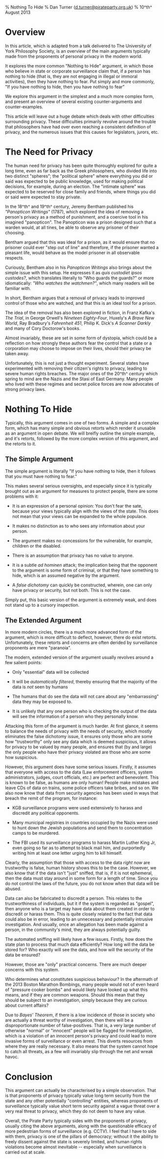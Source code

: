 % Nothing To Hide
% Dan Turner (d.turner@pirateparty.org.uk)
% 10^th^ August 2013

Overview
========

In this article, which is adapted from a talk delivered to The University of
York Philosophy Society, is an overview of the main arguments typically made 
from the proponents of personal privacy in the modern world.

It explores the more common "Nothing to Hide" argument, in which those who 
believe in state or corporate surveillance claim that, if a person has nothing
to hide (that is, they are not engaging in illegal or immoral activities), then
they have nothing to fear. Put simply and more commonly, "If you have nothing 
to hide, then you have nothing to fear"

We explore this argument in the simplest and a much more complex form, and 
present an overview of several existing counter-arguments and counter-examples.

This article will leave out a huge debate which deals with other difficulties
surrounding privacy. These difficulties primarily revolve around the trouble 
that philosophers have had over even reaching a consistent definition of 
privacy, and the numerous issues that this causes for legislators, jurors, etc.

The Need for Privacy
====================

The human need for privacy has been quite thoroughly explored for quite a long
time, even as far back as the Greek philosophers, who divided life into two 
distinct "spheres"; the "political sphere" where everything you did or said
was expected to be public knowledge, used for making political decisions, for 
example, during an election. The "intimate sphere" was expected to be 
reserved for close family and friends, where things you did or said were 
expected to stay private. 

In the 18^th^ and 19^th^ century, Jeremy Bentham published his *"Panopticon 
Writings"* (1787), which explored the idea of removing a person's privacy as a
method of punishment, and a coercive tool in his imagined "panopticon". The 
Panopticon was a prison designed such that a warden would, at all tines, be 
able to observe any prisoner of their choosing.

Bentham argued that this was ideal for a prison, as it would ensure that no 
prisoner could ever "step out of line" and therefore, if the prisoner wanted
a pleasant life, would behave as the model prisoner in all observable respects.

Curiously, Bentham also in his *Panopticon Writings* also brings about the simple
issue with this setup. He expresses it as *quis custodiet ipsos custodes?*, 
which translates literally to "Who guards the guards?" or more idiomatically:
*"Who watches the watchmen?"*, which many readers will be familiar with.

In short, Bentham argues that a removal of privacy leads to improved control of
those who are watched, and that this is an ideal tool for a prison.

The idea of the removal has also been explored in fiction, in Franz Kafka's 
*The Trial*, in George Orwell's *Nineteen Eighty-Four*, Huxely's *A Brave New 
World*, Ray Bradbury's *Fahrenheit 451*, Philip K. Dick's *A Scanner Darkly* and 
many of Cory Doctorow's books. 

Almost invariably, these are set in some form of dystopia, which could be a 
reflection on how strongly these authors fear the control that a state or a 
corporation may choose to impose on their lives, should their privacy be taken 
away.

Unfortunately, this is not just a thought experiment. Several states have 
experimented with removing their citizen's rights to privacy, leading to severe
human rights breaches. The major ones of the 20^th^ century which spring to 
mind are the Nazis and the Stasi of East Germany. Many people who lived with 
these regimes and secret police forces are now advocates of strong privacy 
laws.

Nothing To Hide 
===============

Typically, this argument comes in one of two forms. A simple and a complex 
form, which has many simple and obvious retorts which render it unusable as
an argument in open debate. We will breifly outline the simple example, and
it's retorts, followed by the more complex version of this argument, and the 
retorts to it.

The Simple Argument
-------------------

The simple argument is literally "If you have nothing to hide, then it follows
that you must have nothing to fear."

This makes several serious oversights, and especially since it is typically 
brought out as an argument for measures to protect people, there are some
problems with it:

  * It is an expression of a personal opinion: You don't fear the sate,
    because your views typically align with the views of the state. This does
    not mean that your views can be expanded to the whole populace.

  * It makes no distinction as to who sees any information about your person.

  * The argument makes no concessions for the vulnerable, for example, children
    or the disabled.

  * There is an assumption that privacy has no value to anyone.

  * It is a subtle *ad hominen* attack; the implication being that the opponent
    to the argument is some form of criminal, or that they have something to 
    hide, which is an assumed negative by the argument.

  * A *false dichotomy* can quickly be constructed, wherein, one can only have 
    privacy or security, but not both. This is not the case.

Simply put, this basic version of the argument is extremely weak, and does not
stand up to a cursory inspection.

The Extended Argument
---------------------

In more modern circles, there is a much more advanced form of the argument,
which is more difficult to deflect, however, there do exist retorts. 
Unfortunately, these retorts and concerns are often derided by surveillance
proponents are mere "paranoia". 

The modern, extended version of the argument usually revolves around a few 
salient points:

  * Only "essential" data will be collected

  * It will be *automatically filtered*, thereby ensuring that the majority of
    the data is *not* seen by humans

  * The humans that do see the data will not care about any "embarrassing" data 
    they may be exposed to.

  * It is unlikely that any one person who is checking the output of the data 
    will see the information of a person who they personally know.

Attacking this form of the argument is much harder. At first glance, it seems 
to balance the needs of privacy with the needs of security, which mostly 
eliminates the false dichotomy issue, it ensures only those who are some how
"trustworthy" only see any data which is deemed suspicious, it allows for 
privacy to be valued by many people, and ensures that (by and large) the only
people who have their privacy violated are those who are some how suspicious.

However, this argument does have some serious issues. Firstly, it assumes that
everyone with access to the data (Law enforcement officers, system 
administrators, judges, court officials, etc.) are perfect and benevolent. This
is known to be false, as humans are only human! People make mistakes and leave 
CDs of data on trains, some police officers take bribes, and so on. We also 
now know that data from security agencies has been used in ways that breach the
remit of the program, for instance:

  * KGB surveillance programs were used extensively to harass and discredit any
    political opponents.

  * Many municipal registries in countries occupied by the Nazis were used to
    hunt down the Jewish populations and send them to concentration camps to be
    murdered.

  * The FBI used its surveillance programs to harass Martin Luther King Jr, 
    even going so far as to attempt to black mail him, and purportedly writing 
    him at least one letter urging him to kill himself.

Clearly, the assumption that those with access to the data *right now* are 
trustworthy is false, human history shows this to be the case. However, we also
know that if the data isn't "just" sniffed, that is, if it is not ephemeral, 
then the data must stay around in some form for a length of time. Since you do 
not control the laws of the future, you do not know when that data will be 
abused.

Data can also be fabricated to discredit a person. This relates to the 
trustworthiness of individuals, but it if the system is regarded as "gospel", 
then anyone who is a target may have data about them created in order to 
discredit or harass them. This is quite closely related to the fact that data 
could also be in error, leading to an unnecessary and potentially intrusive
investigation. And usually, once an allegation has been made against a person,
in the community's mind, they are always potentially guilty.

The automated sniffing will likely have a few issues. Firstly, how does the 
state plan to process that much data efficiently? How long will the data be 
stored for? Who exactly will see the data, and how will the security of the 
data be ensured?

However, those are "only" practical concerns. There are much deeper concerns
with this system.

Who determines what constitutes suspicious behaviour? In the aftermath of
the 2013 Boston Marathon Bombings, many people would not of even heard of 
"pressure cooker bombs" and would likely have looked up what this means, 
and if they are common weapons. Should this mean that they should be 
subject to an investigation, simply because they are curious about current
affairs?

Due to *Bayes' Theorem*, if there is a low incidence of those in society who 
are actually a threat worthy of investigation, then there will be a 
disproportionate number of false-positives. That is, a very large number of
otherwise "normal" or "innocent" people will be flagged for investigation,
which is a violation of an innocent person's privacy and could lead to more 
invasive forms of surveillance or even arrest. This diverts resources from 
where they are really necessary. It also means that the system cannot hope 
to catch all threats, as a few will invariably slip through the net and wreak 
havoc.

Conclusion
==========

This argument can actually be characterised by a simple observation. That is 
that proponents of privacy typically value long term security from the state 
and any other potentially "controlling" entities, whereas proponents of 
surveillance typically value short term security against a vague threat over
a very real threat to privacy, which they do not deem to have any value.

Overall, the Pirate Party typically sides with the proponents of privacy, 
usually citing the above arguments, along with the questionable efficacy of 
more pedestrian forms of surveillance (e.g. CCTV). I feel that I have to side
with them, privacy is one of the pillars of democracy; without it the ability 
to freely dissent against the state is severely limited, and human rights 
violations become almost inevitable -- especially when surveillance is carried
out at scale.

